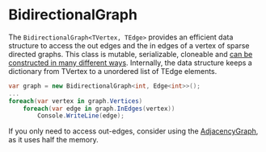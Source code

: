 # BidirectionalGraph

The ```BidirectionalGraph<TVertex, TEdge>``` provides an efficient data structure to access the out edges and the in edges of a vertex of sparse directed graphs. This class is mutable, serializable, cloneable and [can be constructed in many different ways](Creating-Graphs). Internally, the data structure keeps a dictionary from TVertex to a unordered list of TEdge elements.

```csharp
var graph = new BidirectionalGraph<int, Edge<int>>();
...
foreach(var vertex in graph.Vertices)
    foreach(var edge in graph.InEdges(vertex))
        Console.WriteLine(edge);
```

If you only need to access out-edges, consider using the [AdjacencyGraph](AdjacencyGraph), as it uses half the memory.